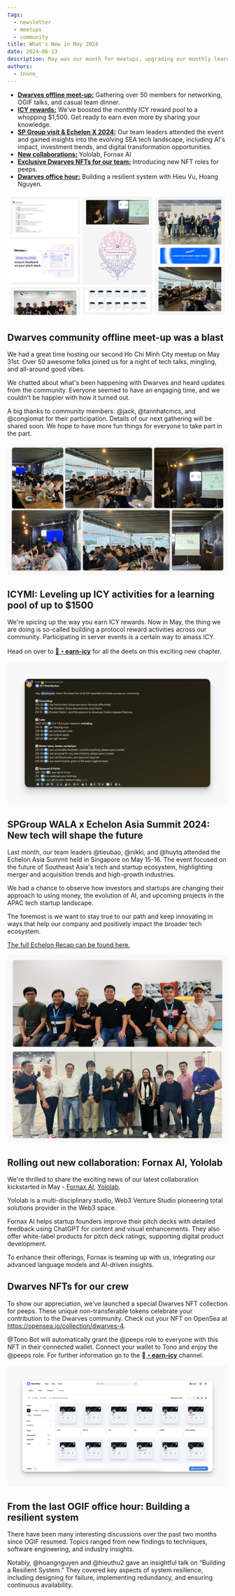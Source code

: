```yaml
---
tags:
  - newsletter
  - meetups
  - community
title: What's New in May 2024
date: 2024-06-13
description: May was our month for meetups, upgrading our monthly learning pool, launching NFT roles for our team members, onboarding new collaborations, recapping the SP Group visit & Echelon X 2024, and hosting an OGIF office hour.
authors:
  - innno_
---
```


- [**Dwarves offline meet-up:**](#dwarves-community-offline-meet-up-was-a-blast) Gathering over 50 members for networking, OGIF talks, and casual team dinner.
- [**ICY rewards:**](#icymi-leveling-up-icy-activities-for-a-learning-pool-of-up-to-1500) We've boosted the monthly ICY reward pool to a whopping $1,500. Get ready to earn even more by sharing your knowledge.
- [**SP Group visit & Echelon X 2024:**](#spgroup-wala-x-echelon-asia-summit-2024-new-tech-will-shape-the-future) Our team leaders attended the event and gained insights into the evolving SEA tech landscape, including AI's impact, investment trends, and digital transformation opportunities.
- [**New collaborations:**](#rolling-out-new-collaboration-fornax-ai-yololab) Yololab, Fornax AI
- [**Exclusive Dwarves NFTs for our team:**](#dwarves-nfts-for-our-crew) Introducing new NFT roles for peeps.
- [**Dwarves office hour:**](#from-the-last-ogif-office-hour-building-a-resilient-system) Building a resilient system with Hieu Vu, Hoang Nguyen.

![](assets/2024-whats-new-may-thumbnail.webp)

## Dwarves community offline meet-up was a blast
We had a great time hosting our second Ho Chi Minh City meetup on May 31st. Over 50 awesome folks joined us for a night of tech talks, mingling, and all-around good vibes.

We chatted about what's been happening with Dwarves and heard updates from the community. Everyone seemed to have an engaging time, and we couldn't be happier with how it turned out.

A big thanks to community members: @jack, @tannhatcmcs, and @congiomat for their participation. Details of our next gathering will be shared soon. We hope to have more fun things for everyone to take part in the part.

![](assets/2024-whats-new-may-meetup.webp)

## ICYMI: Leveling up ICY activities for a learning pool of up to $1500
We're spicing up the way you earn ICY rewards. Now in May, the thing we are doing is so-called building a protocol reward activities across our community. Participating in server events is a certain way to amass ICY. 

Head on over to [**🧊・earn-icy**](https://discord.com/channels/462663954813157376/1006198672486309908/1239502938918096960) for all the deets on this exciting new chapter.

![](assets/2024-whats-new-may-icy-distribution.webp)

## SPGroup WALA x Echelon Asia Summit 2024: New tech will shape the future
Last month, our team leaders @tieubao, @nikki, and @huytq attended the Echelon Asia Summit held in Singapore on May 15-16. The event focused on the future of Southeast Asia's tech and startup ecosystem, highlighting merger and acquisition trends and high-growth industries.

We had a chance to observe how investors and startups are changing their approach to using money, the evolution of AI, and upcoming projects in the APAC tech startup landscape. 

The foremost is we want to stay true to our path and keep innovating in ways that help our company and positively impact the broader tech ecosystem.

[The full Echelon Recap can be found here.](https://memo.d.foundation/playground/01_literature/echelon-x-singapore-2024-where-innovations-meet-inspiration/)

![](assets/2024-whats-new-may-echelon.webp)

## Rolling out new collaboration: Fornax AI, Yololab
We're thrilled to share the exciting news of our latest collaboration kickstarted in May - [Fornax AI,](https://fornax.ai/) [Yololab](https://www.yololab.io/).

Yololab is a multi-disciplinary studio, Web3 Venture Studio pioneering total solutions provider in the Web3 space. 

Fornax AI helps startup founders improve their pitch decks with detailed feedback using ChatGPT for content and visual enhancements. They also offer white-label products for pitch deck ratings, supporting digital product development. 

To enhance their offerings, Fornax is teaming up with us, integrating our advanced language models and AI-driven insights. 

## Dwarves NFTs for our crew
To show our appreciation, we've launched a special Dwarves NFT collection for peeps. These unique non-transferable tokens celebrate your contribution to the Dwarves community. Check out your NFT on OpenSea at https://opensea.io/collection/dwarves-4.

@Tono Bot will automatically grant the @peeps role to everyone with this NFT in their connected wallet. Connect your wallet to Tono and enjoy the @peeps role. For further information go to the ⁠🧊[**・earn-icy⁠**](https://discord.com/channels/462663954813157376/1006198672486309908/1228177919436918875) channel.

![](assets/2024-whats-new-may-nft-role.webp)

## From the last OGIF office hour: Building a resilient system
There have been many interesting discussions over the past two months since OGIF resumed. Topics ranged from new findings to techniques, software engineering, and industry insights. 

Notably, @hoangnguyen and @hieuthu2 gave an insightful talk on “Building a Resilient System.” They covered key aspects of system resilience, including designing for failure, implementing redundancy, and ensuring continuous availability.